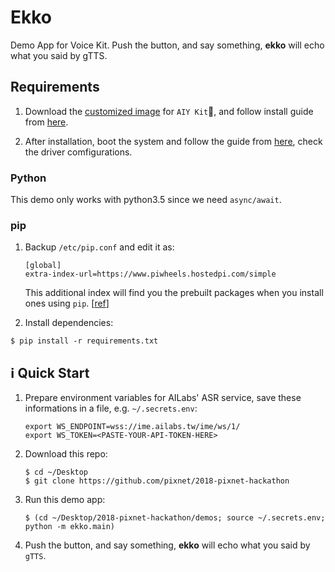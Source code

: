 # Ekko

Demo App for Voice Kit. Push the button, and say something, **ekko** will echo what you said by gTTS.

## Requirements

1. Download the [customized image](https://github.com/google/aiyprojects-raspbian/releases) for `AIY Kit`, and follow install guide from [here](https://www.raspberrypi.org/documentation/installation/installing-images/README.md).

2. After installation, boot the system and follow the guide from [here](https://github.com/google/aiyprojects-raspbian/blob/aiyprojects/HACKING.md), check the driver comfigurations.


### Python

This demo only works with python3.5 since we need `async/await`.

### pip

1. Backup `/etc/pip.conf` and edit it as:
    ```
    [global]
    extra-index-url=https://www.piwheels.hostedpi.com/simple
    ```
    This additional index will find you the prebuilt packages when you install ones using `pip`. [[ref](https://www.raspberrypi.org/blog/piwheels/)]

2. Install dependencies:

```
$ pip install -r requirements.txt
```

## ℹ️ Quick Start

1. Prepare environment variables for AILabs' ASR service, save these informations in a file, e.g. `~/.secrets.env`:

    ```
    export WS_ENDPOINT=wss://ime.ailabs.tw/ime/ws/1/
    export WS_TOKEN=<PASTE-YOUR-API-TOKEN-HERE>
    ```
2. Download this repo:

    ```
    $ cd ~/Desktop
    $ git clone https://github.com/pixnet/2018-pixnet-hackathon
    ```

3. Run this demo app:

    ```
    $ (cd ~/Desktop/2018-pixnet-hackathon/demos; source ~/.secrets.env; python -m ekko.main)
    ```

4. Push the button, and say something, **ekko** will echo what you said by `gTTS`.
